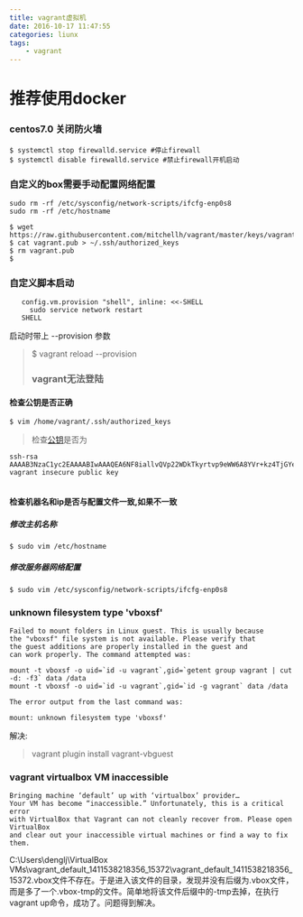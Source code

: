 ```yaml
---
title: vagrant虚拟机
date: 2016-10-17 11:47:55
categories: liunx
tags:
    - vagrant
---
```


# 推荐使用docker 

### centos7.0 关闭防火墙

```
$ systemctl stop firewalld.service #停止firewall  
$ systemctl disable firewalld.service #禁止firewall开机启动
```
### 自定义的box需要手动配置网络配置 

```
sudo rm -rf /etc/sysconfig/network-scripts/ifcfg-enp0s8
sudo rm -rf /etc/hostname

$ wget https://raw.githubusercontent.com/mitchellh/vagrant/master/keys/vagrant.pub
$ cat vagrant.pub > ~/.ssh/authorized_keys
$ rm vagrant.pub
$
```


### 自定义脚本启动

```
   config.vm.provision "shell", inline: <<-SHELL
     sudo service network restart
   SHELL

```
启动时带上 --provision 参数
> $ vagrant reload --provision
> 
> 
> ### vagrant无法登陆

#### 检查公钥是否正确
```
$ vim /home/vagrant/.ssh/authorized_keys
```

>检查[公钥](https://raw.githubusercontent.com/mitchellh/vagrant/master/keys/vagrant.pub)是否为
```
ssh-rsa AAAAB3NzaC1yc2EAAAABIwAAAQEA6NF8iallvQVp22WDkTkyrtvp9eWW6A8YVr+kz4TjGYe7gHzIw+niNltGEFHzD8+v1I2YJ6oXevct1YeS0o9HZyN1Q9qgCgzUFtdOKLv6IedplqoPkcmF0aYet2PkEDo3MlTBckFXPITAMzF8dJSIFo9D8HfdOV0IAdx4O7PtixWKn5y2hMNG0zQPyUecp4pzC6kivAIhyfHilFR61RGL+GPXQ2MWZWFYbAGjyiYJnAmCP3NOTd0jMZEnDkbUvxhMmBYSdETk1rRgm+R4LOzFUGaHqHDLKLX+FIPKcF96hrucXzcWyLbIbEgE98OHlnVYCzRdK8jlqm8tehUc9c9WhQ== vagrant insecure public key
    
```
#### 检查机器名和ip是否与配置文件一致,如果不一致

##### 修改主机名称
```
$ sudo vim /etc/hostname
```

##### 修改服务器网络配置
```
$ sudo vim /etc/sysconfig/network-scripts/ifcfg-enp0s8
```

### unknown filesystem type 'vboxsf'
```
Failed to mount folders in Linux guest. This is usually because
the "vboxsf" file system is not available. Please verify that
the guest additions are properly installed in the guest and
can work properly. The command attempted was:

mount -t vboxsf -o uid=`id -u vagrant`,gid=`getent group vagrant | cut -d: -f3` data /data
mount -t vboxsf -o uid=`id -u vagrant`,gid=`id -g vagrant` data /data

The error output from the last command was:

mount: unknown filesystem type 'vboxsf'

```
解决:
>vagrant plugin install vagrant-vbguest

### vagrant virtualbox VM inaccessible

```
Bringing machine ‘default’ up with ‘virtualbox’ provider…
Your VM has become “inaccessible.” Unfortunately, this is a critical error
with VirtualBox that Vagrant can not cleanly recover from. Please open VirtualBox
and clear out your inaccessible virtual machines or find a way to fix
them.
```

C:\Users\denglj\VirtualBox VMs\vagrant_default_1411538218356_15372\vagrant_default_1411538218356_15372.vbox文件不存在。于是进入该文件的目录，发现并没有后缀为.vbox文件，而是多了一个.vbox-tmp的文件。简单地将该文件后缀中的-tmp去掉，在执行vagrant up命令，成功了。问题得到解决。